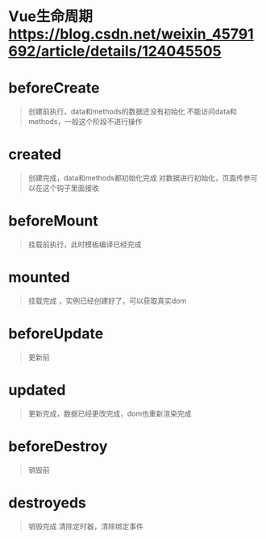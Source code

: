 # Vue生命周期   https://blog.csdn.net/weixin_45791692/article/details/124045505
# beforeCreate 
> 创建前执行，data和methods的数据还没有初始化
> 不能访问data和methods，一般这个阶段不进行操作
# created
> 创建完成，data和methods都初始化完成
> 对数据进行初始化，页面传参可以在这个钩子里面接收
# beforeMount
> 挂载前执行，此时模板编译已经完成

# mounted
> 挂载完成 ，实例已经创建好了，可以获取真实dom
# beforeUpdate
> 更新前
# updated
> 更新完成，数据已经更改完成，dom也重新渲染完成
# beforeDestroy
> 销毁前
# destroyeds
> 销毁完成
> 清除定时器，清除绑定事件
